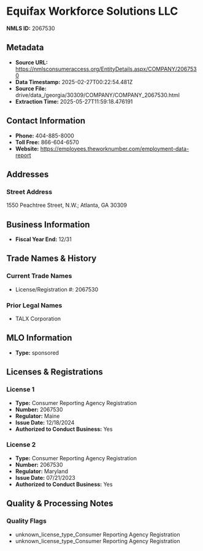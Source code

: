 # Equifax Workforce Solutions LLC

**NMLS ID:** 2067530

## Metadata
- **Source URL:** https://nmlsconsumeraccess.org/EntityDetails.aspx/COMPANY/2067530
- **Data Timestamp:** 2025-02-27T00:22:54.481Z
- **Source File:** drive/data_/georgia/30309/COMPANY/COMPANY_2067530.html
- **Extraction Time:** 2025-05-27T11:59:18.476191

## Contact Information
- **Phone:** 404-885-8000
- **Toll Free:** 866-604-6570
- **Website:** https://employees.theworknumber.com/employment-data-report

## Addresses
### Street Address
1550 Peachtree Street, N.W.; Atlanta, GA 30309

## Business Information
- **Fiscal Year End:** 12/31

## Trade Names & History
### Current Trade Names
- License/Registration #: 2067530

### Prior Legal Names
- TALX Corporation

## MLO Information
- **Type:** sponsored

## Licenses & Registrations

### License 1
- **Type:** Consumer Reporting Agency Registration
- **Number:** 2067530
- **Regulator:** Maine
- **Issue Date:** 12/18/2024
- **Authorized to Conduct Business:** Yes

### License 2
- **Type:** Consumer Reporting Agency Registration
- **Number:** 2067530
- **Regulator:** Maryland
- **Issue Date:** 07/21/2023
- **Authorized to Conduct Business:** Yes

## Quality & Processing Notes
### Quality Flags
- unknown_license_type_Consumer Reporting Agency Registration
- unknown_license_type_Consumer Reporting Agency Registration
